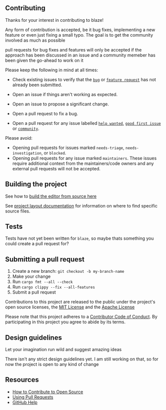 ## Contributing

Thanks for your interest in contributing to blaze!

Any form of contribution is accepted, be it bug fixes, implementing a new feature or even just fixing a small typo. The goal is to get the community involved as much as possible

pull requests for bug fixes and features will only be accepted if the approach has been discussed in an issue and a community memeber has been given the go-ahead to work on it

Please keep the following in mind at all times:

* Check existing issues to verify that the [`bug`](https://github.com/humblepenguinn/blaze/labels/bug) or [`feature request`](https://github.com/humblepenguinn/blaze/labels/feature%20request) has not already been submitted.
* Open an issue if things aren't working as expected.
* Open an issue to propose a significant change.
* Open a pull request to fix a bug.

* Open a pull request for any issue labelled [`help wanted`](https://github.com/humblepenguinn/blaze/labels/help%20wanted), [`good first issue`](https://github.com/humblepenguinn/blaze/labels/good%20first%20issue) or [`community`](https://github.com/humblepenguinn/blaze/labels/community).

Please avoid:

* Opening pull requests for issues marked `needs-triage`, `needs-investigation`, or `blocked`.
* Opening pull requests for any issue marked `maintainers`. These issues require additional context from
  the maintainers/code owners and any external pull requests will not be accepted.

## Building the project
See how to [build the editor from source here](./docs/build_from_source.md)

See [project layout documentation](./docs/project_layout.md) for information on where to find specific source files.

## Tests
Tests have not yet been written for `blaze`, so maybe thats something you could create a pull request for?

## Submitting a pull request

1. Create a new branch: `git checkout -b my-branch-name`
2. Make your change
3. Run `cargo fmt --all --check`
4. Run `cargo clippy --fix --all-features`
5. Submit a pull request

Contributions to this project are released to the public under the project's open source licenses,
the [MIT License](LICENSE-MIT) and the [Apache License](LICENSE-APACHE)

Please note that this project adheres to a [Contributor Code of Conduct][code-of-conduct]. By participating in this project you agree to abide by its terms.

## Design guidelines
Let your imagination run wild and suggest amazing ideas

There isn't any strict design guidelines yet. I am still working on that, so for now the project is open to any kind of change

## Resources

- [How to Contribute to Open Source][]
- [Using Pull Requests][]
- [GitHub Help][]



[code-of-conduct]: ./CODE_OF_CONDUCT.md
[How to Contribute to Open Source]: https://opensource.guide/how-to-contribute/
[Using Pull Requests]: https://docs.github.com/en/free-pro-team@latest/github/collaborating-with-issues-and-pull-requests/about-pull-requests
[GitHub Help]: https://docs.github.com/

